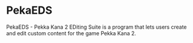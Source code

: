 # PekaEDS
PekaEDS - Pekka Kana 2 EDiting Suite is a program that lets users create and edit custom content for the game Pekka Kana 2.
